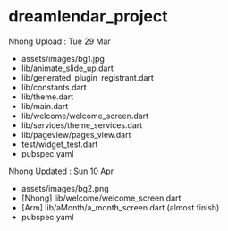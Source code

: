 # dreamlendar_project

Nhong Upload :   Tue 29 Mar
- assets/images/bg1.jpg
- lib/animate_slide_up.dart
- lib/generated_plugin_registrant.dart
- lib/constants.dart
- lib/theme.dart
- lib/main.dart
- lib/welcome/welcome_screen.dart
- lib/services/theme_services.dart
- lib/pageview/pages_view.dart
- test/widget_test.dart
- pubspec.yaml

Nhong Updated :   Sun 10 Apr
- assets/images/bg2.png
- [Nhong] lib/welcome/welcome_screen.dart
- [Arm] lib/aMonth/a_month_screen.dart (almost finish)
- pubspec.yaml
